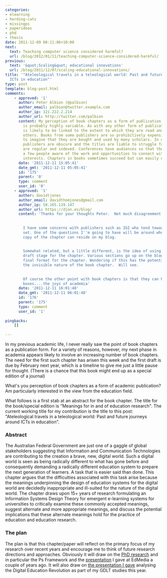 ```yaml
---
categories:
- elearning
- herding-cats
- missingps
- paperideas
- phd
- thesis
date: 2011-12-09 08:11:06+10:00
next:
  text: Teaching computer science considered harmful?
  url: /blog/2012/01/11/teaching-computer-science-considered-harmful/
previous:
  text: '&quot;Scaling&quot; educational innovations'
  url: /blog/2011/12/07/scaling-educational-innovations/
title: '"Ateleological travels in a teleological world: Past and future journeys around
  ICTs in education"'
type: post
template: blog-post.html
comments:
    - approved: '1'
      author: Peter Albion (@palbion)
      author_email: palbion@twitter.example.com
      author_ip: 121.222.2.214
      author_url: http://twitter.com/palbion
      content: My perception of book chapters as a form of publication is that their value
        is probably highly variable. As with any other form of publication their value
        is likely to be linked to the extent to which they are read and used (cited) by
        others. Books from some publishers are so prohibitively expensive that it is hard
        to imagine that they are bought and used by many scholars. In other cases the
        publishers are obscure and the titles are liable to struggle for visibility. Journals
        are regular and indexed. Conferences have audiences so that there are at least
        a few people aware of the work and opportunities to connect with those who share
        interests. Chapters in books sometimes succeed but can easily disappear into obscurity.
      date: '2011-12-11 15:05:41'
      date_gmt: '2011-12-11 05:05:41'
      id: '175'
      parent: '0'
      type: comment
      user_id: '0'
    - approved: '1'
      author: davidtjones
      author_email: davidthomjones@gmail.com
      author_ip: 58.165.119.147
      author_url: https://djon.es/blog/
      content: 'Thanks for your thoughts Peter.  Not much disagreement from me.
    
    
        I have some concerns with publishers such as IGI who tend toward the example you
        set. One of the questions I''m going to have will be around whether not not a
        copy of the chapter can reside on my blog.
    
    
        Somewhat related, but a little different, is the idea of using the blog as the
        draft stage for the chapter. Various sections go up on the blog, perhaps not in
        final format for the chapter. Wondering if this has the potential to work around
        the invisible nature of the book chapter.  Will see.
    
    
        Of course the other point with book chapters is that they can help tick the KPI
        boxes....the joys of academia'
      date: '2011-12-11 16:01:48'
      date_gmt: '2011-12-11 06:01:48'
      id: '176'
      parent: '175'
      type: comment
      user_id: '1'
    
pingbacks:
    []
    
---
```

In my previous academic life, I never really saw the point of book chapters as a publication form. For a variety of reasons, however, my next phase in academia appears likely to involve an increasing number of book chapters. The need for the first such chapter has arisen this week and the first draft is due by February next year, which is a timeline to give me just a little pause for thought. (There is a chance that this book might end up as a special edition of a journal)

What's you perception of book chapters as a form of academic publication? Am particularly interested in the view from the education field.

What follows is a first stab at an abstract for the book chapter. The title for the book/special edition is "Meanings for in and of education research". The current working title for my contribution is the title to this post: "Ateleological travels in a teleological world: Past and future journeys around ICTs in education".

### Abstract

The Australian Federal Government are just one of a gaggle of global stakeholders suggesting that Information and Communication Technologies are contributing to the creation a brave, new, digital world. Such a digital world is seen as being radically different to what has gone before and consequently demanding a radically different education system to prepare the next generation of learners. A task that is easier said than done. This chapter argues that the difficulties associated with this task arise because the meanings underpinning the design of education systems for the digital world are decidedly inappropriate and ill-suited for the nature of the digital world. The chapter draws upon 15+ years of research formulating an Information Systems Design Theory for emergent e-learning systems for universities to critically examine these commonly accepted meanings, suggest alternate and more appropriate meanings, and discuss the potential implications that these alternate meanings hold for the practice of education and education research.

### The plan

The plan is that this chapter/paper will reflect on the primary focus of my research over recent years and encourage me to think of future research directions and approaches. Obviously it will draw on the [PhD research](/blog/research/phd-thesis/) and in particular the Ps Framework and the [presentation](/blog/2009/02/15/alternatives-for-the-institutional-implementation-of-e-learning-lessons-from-13-years-of-webfuse/) I gave at EdMedia a couple of years ago. It will also draw on [the presentation I gave](http://www.slideshare.net/davidj/one-analysis-of-the-digital-education-revolution) analysing the Digital Education Revolution as part of my GDLT studies this year.